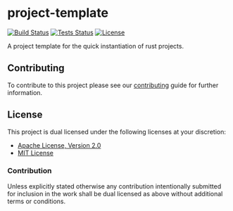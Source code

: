 # project-template

[![Build Status][build-badge]][build-url]
[![Tests Status][tests-badge]][tests-url]
[![License][license-badge]][license-url]

A project template for the quick instantiation of rust projects.

## Contributing

To contribute to this project please see our [contributing][contribute-url]
guide for further information.

## License

This project is dual licensed under the following licenses at your discretion:

* [Apache License, Version 2.0](LICENSE-APACHE)
* [MIT License](LICENSE-MIT)

### Contribution

Unless explicitly stated otherwise any contribution intentionally submitted for
inclusion in the work shall be dual licensed as above without additional terms
or conditions.

[build-badge]: https://github.com/brace-rs/project-template/workflows/build/badge.svg
[build-url]: https://github.com/brace-rs/project-template/actions?query=workflow%3Abuild
[tests-badge]: https://github.com/brace-rs/project-template/workflows/tests/badge.svg
[tests-url]: https://github.com/brace-rs/project-template/actions?query=workflow%3Atests
[contribute-url]: https://github.com/brace-rs/project-template/blob/master/CONTRIBUTING.md
[license-badge]: https://img.shields.io/badge/license-MIT%20OR%20Apache%202.0-blue.svg
[license-url]: https://github.com/brace-rs/project-template#license
